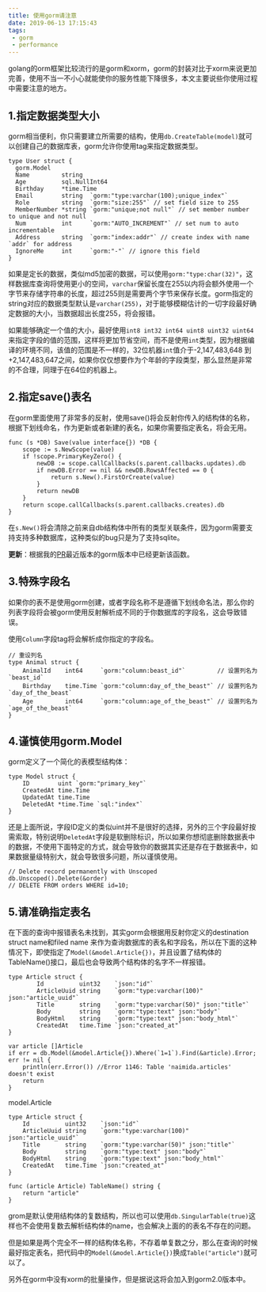 ```yaml
---
title: 使用gorm请注意
date: 2019-06-13 17:15:43
tags:
 - gorm
 - performance
---
```


golang的orm框架比较流行的是gorm和xorm，gorm的封装对比于xorm来说更加完善，使用不当一不小心就能使你的服务性能下降很多，本文主要说些你使用过程中需要注意的地方。

## 1.指定数据类型大小
gorm相当便利，你只需要建立所需要的结构，使用``db.CreateTable(model)``就可以创建自己的数据库表，gorm允许你使用tag来指定数据类型。
```
type User struct {
  gorm.Model
  Name         string
  Age          sql.NullInt64
  Birthday     *time.Time
  Email        string  `gorm:"type:varchar(100);unique_index"`
  Role         string  `gorm:"size:255"` // set field size to 255
  MemberNumber *string `gorm:"unique;not null"` // set member number to unique and not null
  Num          int     `gorm:"AUTO_INCREMENT"` // set num to auto incrementable
  Address      string  `gorm:"index:addr"` // create index with name `addr` for address
  IgnoreMe     int     `gorm:"-"` // ignore this field
}
```
如果是定长的数据，类似md5加密的数据，可以使用``gorm:"type:char(32)"``，这样数据库查询将使用更小的空间，``varchar``保留长度在255以内将会额外使用一个字节来存储字符串的长度，超过255则是需要两个字节来保存长度。gorm指定的string对应的数据类型默认是``varchar(255)``，对于能够模糊估计的一切字段最好确定数据的大小，当数据超出长度255，将会报错。

如果能够确定一个值的大小，最好使用``int8 int32 int64 uint8 uint32 uint64``来指定字段的值的范围，这样将更加节省空间，而不是使用``int``类型，因为根据编译的环境不同，该值的范围是不一样的，32位机器``int``值介于-2,147,483,648 到+2,147,483,647之间，如果你仅仅想要作为个年龄的字段类型，那么显然是非常的不合理，同理于在64位的机器上。

## 2.指定save()表名
在gorm里面使用了非常多的反射，使用save()将会反射你传入的结构体的名称，根据下划线命名，作为更新或者新建的表名，如果你需要指定表名，将会无用。
```
func (s *DB) Save(value interface{}) *DB {
	scope := s.NewScope(value)
	if !scope.PrimaryKeyZero() {
		newDB := scope.callCallbacks(s.parent.callbacks.updates).db
		if newDB.Error == nil && newDB.RowsAffected == 0 {
			return s.New().FirstOrCreate(value)
		}
		return newDB
	}
	return scope.callCallbacks(s.parent.callbacks.creates).db
}
```
在``s.New()``将会清除之前来自db结构体中所有的类型关联条件，因为gorm需要支持支持多种数据库，这种类似的bug只是为了支持sqlite。

**更新**：根据我的[PR](https://github.com/jinzhu/gorm/commit/321c636b9da51a621d51b938b404ccd5a131e299)最近版本的gorm版本中已经更新该函数。

## 3.特殊字段名
如果你的表不是使用gorm创建，或者字段名称不是遵循下划线命名法，那么你的列表字段将会被gorm使用反射解析成不同的于你数据库的字段名，这会导致错误。

使用``Column``字段tag将会解析成你指定的字段名。
```
// 重设列名
type Animal struct {
    AnimalId    int64     `gorm:"column:beast_id"`         // 设置列名为`beast_id`
    Birthday    time.Time `gorm:"column:day_of_the_beast"` // 设置列名为`day_of_the_beast`
    Age         int64     `gorm:"column:age_of_the_beast"` // 设置列名为`age_of_the_beast`
}
```

## 4.谨慎使用gorm.Model
gorm定义了一个简化的表模型结构体：
```
type Model struct {
	ID        uint `gorm:"primary_key"`
	CreatedAt time.Time
	UpdatedAt time.Time
	DeletedAt *time.Time `sql:"index"`
}
```
还是上面所说，字段ID定义的类似uint并不是很好的选择，另外的三个字段最好按需索取，特别说明``DeletedAt``字段是软删除标识，所以如果你想彻底删除数据表中的数据，不使用下面特定的方式，就会导致你的数据其实还是存在于数据表中，如果数据量级特别大，就会导致很多问题，所以谨慎使用。
```
// Delete record permanently with Unscoped
db.Unscoped().Delete(&order)
// DELETE FROM orders WHERE id=10;
```

## 5.请准确指定表名
在下面的查询中报错表名未找到，其实gorm会根据用反射你定义的destination struct name和filed name 来作为查询数据库的表名和字段名，所以在下面的这种情况下，即使指定了``Model(&model.Article{})``，并且设置了结构体的TableName()接口，最后也会导致两个结构体的名字不一样报错。
```
type Article struct {
		Id          uint32    `json:"id"`
		ArticleUuid string    `gorm:"type:varchar(100)" json:"article_uuid"`
		Title       string    `gorm:"type:varchar(50)" json:"title"`
		Body        string    `gorm:"type:text" json:"body"`
		BodyHtml    string    `gorm:"type:text" json:"body_html"`
		CreatedAt   time.Time `json:"created_at"`
}

var article []Article
if err = db.Model(&model.Article{}).Where(`1=1`).Find(&article).Error; err != nil {
    println(err.Error()) //Error 1146: Table 'naimida.articles' doesn't exist
    return
}
  ```

model.Article

```
type Article struct {
	Id          uint32    `json:"id"`
	ArticleUuid string    `gorm:"type:varchar(100)" json:"article_uuid"`
	Title       string    `gorm:"type:varchar(50)" json:"title"`
	Body        string    `gorm:"type:text" json:"body"`
	BodyHtml    string    `gorm:"type:text" json:"body_html"`
	CreatedAt   time.Time `json:"created_at"`
}

func (article Article) TableName() string {
	return "article"
}
```
grom是默认使用结构体的复数结构，所以也可以使用``db.SingularTable(true)``这样也不会使用复数去解析结构体的name，也会解决上面的的表名不存在的问题。

但是如果是两个完全不一样的结构体名称，不存着单复数之分，那么在查询的时候最好指定表名，把代码中的``Model(&model.Article{})``换成``Table("article")``就可以了。



另外在gorm中没有xorm的批量操作，但是据说这将会加入到gorm2.0版本中。